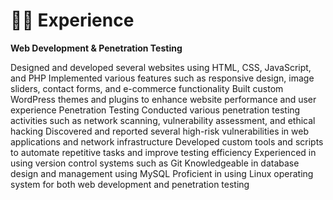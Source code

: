# 👨‍💻 Experience

**Web Development & Penetration Testing** 

   Designed and developed several websites using HTML, CSS, JavaScript, and PHP
    Implemented various features such as responsive design, image sliders, contact forms, and e-commerce functionality
    Built custom WordPress themes and plugins to enhance website performance and user experience
    Penetration Testing
    Conducted various penetration testing activities such as network scanning, vulnerability assessment, and ethical hacking
    Discovered and reported several high-risk vulnerabilities in web applications and network infrastructure
    Developed custom tools and scripts to automate repetitive tasks and improve testing efficiency
    Experienced in using version control systems such as Git
    Knowledgeable in database design and management using MySQL
    Proficient in using Linux operating system for both web development and penetration testing
